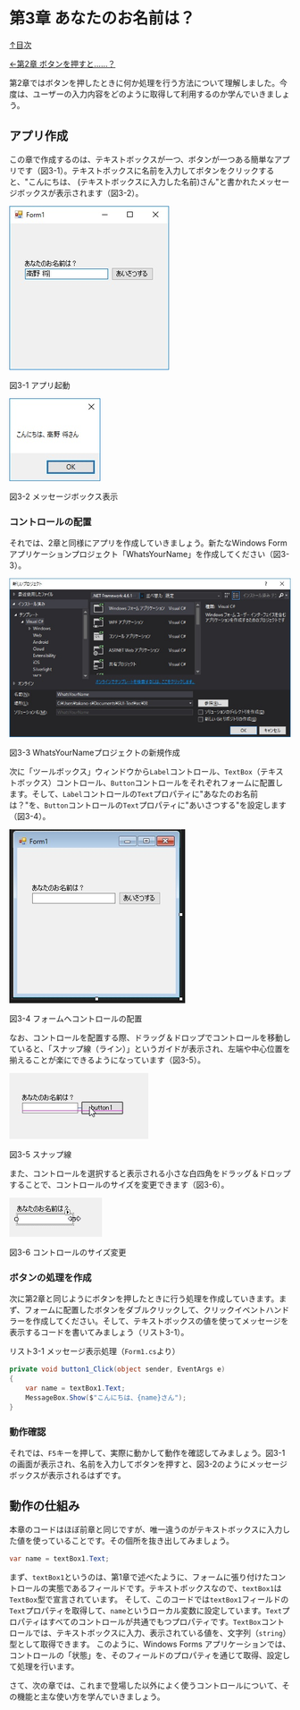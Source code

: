 第3章 あなたのお名前は？
=====

[↑目次](..\README.md "目次")

[←第2章 ボタンを押すと……？](02-click-button.md)

第2章ではボタンを押したときに何か処理を行う方法について理解しました。今度は、ユーザーの入力内容をどのように取得して利用するのか学んでいきましょう。

## アプリ作成

この章で作成するのは、テキストボックスが一つ、ボタンが一つある簡単なアプリです（図3-1）。テキストボックスに名前を入力してボタンをクリックすると、"こんにちは、 (テキストボックスに入力した名前)さん"と書かれたメッセージボックスが表示されます（図3-2）。

![アプリ起動](../image/03-01.jpg)

図3-1 アプリ起動

![メッセージボックス表示](../image/03-02.jpg)

図3-2 メッセージボックス表示


### コントロールの配置

それでは、2章と同様にアプリを作成していきましょう。新たなWindows Formアプリケーションプロジェクト「WhatsYourName」を作成してください（図3-3）。

![WhatsYourNameプロジェクトの新規作成](../image/03-03.jpg)

図3-3 WhatsYourNameプロジェクトの新規作成

次に「ツールボックス」ウィンドウから`Label`コントロール、`TextBox`（テキストボックス）コントロール、`Button`コントロールをそれぞれフォームに配置します。そして、`Label`コントロールの`Text`プロパティに"あなたのお名前は？"を、`Button`コントロールの`Text`プロパティに"あいさつする"を設定します（図3-4）。

![フォームへのコントロールの配置](../image/03-04.jpg)

図3-4 フォームへコントロールの配置

なお、コントロールを配置する際、ドラッグ＆ドロップでコントロールを移動していると、「スナップ線（ライン）」というガイドが表示され、左端や中心位置を揃えることが楽にできるようになっています（図3-5）。

![スナップ線](../image/03-05.jpg)

図3-5 スナップ線

また、コントロールを選択すると表示される小さな白四角をドラッグ＆ドロップすることで、コントロールのサイズを変更できます（図3-6）。

![コントロールのサイズ変更](../image/03-06.jpg)

図3-6 コントロールのサイズ変更


### ボタンの処理を作成

次に第2章と同じようにボタンを押したときに行う処理を作成していきます。まず、フォームに配置したボタンをダブルクリックして、クリックイベントハンドラーを作成してください。そして、テキストボックスの値を使ってメッセージを表示するコードを書いてみましょう（リスト3-1）。

リスト3-1 メッセージ表示処理（`Form1.cs`より）

```csharp
private void button1_Click(object sender, EventArgs e)
{
    var name = textBox1.Text;
    MessageBox.Show($"こんにちは、{name}さん");
}
```

### 動作確認

それでは、`F5`キーを押して、実際に動かして動作を確認してみましょう。図3-1の画面が表示され、名前を入力してボタンを押すと、図3-2のようにメッセージボックスが表示されるはずです。


## 動作の仕組み

本章のコードはほぼ前章と同じですが、唯一違うのがテキストボックスに入力した値を使っていることです。その個所を抜き出してみましょう。

```csharp
var name = textBox1.Text;
```

まず、`textBox1`というのは、第1章で述べたように、フォームに張り付けたコントロールの実態であるフィールドです。テキストボックスなので、`textBox1`は`TextBox`型で宣言されています。
そして、このコードでは`textBox1`フィールドの`Text`プロパティを取得して、`name`というローカル変数に設定しています。`Text`プロパティはすべてのコントロールが共通でもつプロパティです。`TextBox`コントロールでは、テキストボックスに入力、表示されている値を、文字列（`string`）型として取得できます。
このように、Windows Forms アプリケーションでは、コントロールの「状態」を、そのフィールドのプロパティを通じて取得、設定して処理を行います。

さて、次の章では、これまで登場した以外によく使うコントロールについて、その機能と主な使い方を学んでいきましょう。
